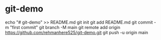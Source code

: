 # git-demo
echo "# git-demo" >> README.md
git init
git add README.md
git commit -m "first commit"
git branch -M main
git remote add origin https://github.com/rehmanhere525/git-demo.git
git push -u origin main
